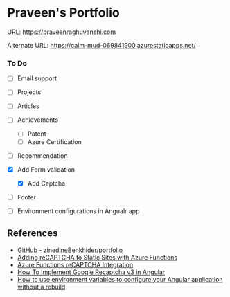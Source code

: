 # Praveen's Portfolio

URL: https://praveenraghuvanshi.com

Alternate URL: https://calm-mud-069841900.azurestaticapps.net/

### To Do

- [ ] Email support
- [ ] Projects
- [ ] Articles
- [ ] Achievements
  - [ ] Patent
  - [ ] Azure Certification
- [ ] Recommendation
- [x] Add Form validation
  - [x] Add Captcha
- [ ] Footer
- [ ] Environment configurations in Angualr app



## References

- [GitHub - zinedineBenkhider/portfolio](https://github.com/zinedineBenkhider/portfolio)
- [Adding reCAPTCHA to Static Sites with Azure Functions](https://consultwithgriff.com/recaptcha-static-sites-azure-functions/)
- [Azure Functions reCAPTCHA Integration](https://www.tomfaltesek.com/azure-functions-recaptcha-integration/)
- [How To Implement Google Recaptcha v3 in Angular](https://tanpure-anjali.medium.com/how-to-implement-google-recaptcha-v3-in-angular-2a4fd026f4ab)
- [How to use environment variables to configure your Angular application without a rebuild](https://www.jvandemo.com/how-to-use-environment-variables-to-configure-your-angular-application-without-a-rebuild/)
